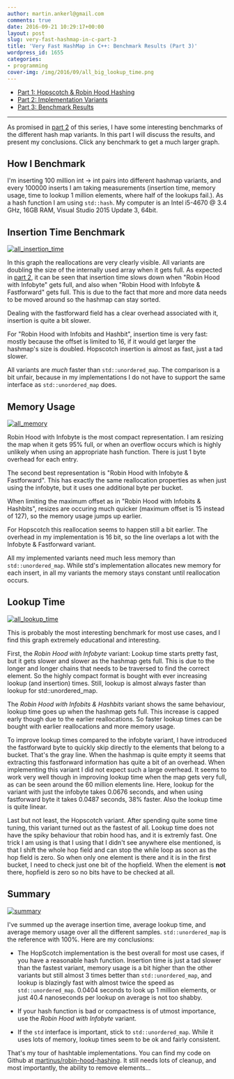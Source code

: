```yaml
---
author: martin.ankerl@gmail.com
comments: true
date: 2016-09-21 10:29:17+00:00
layout: post
slug: very-fast-hashmap-in-c-part-3
title: 'Very Fast HashMap in C++: Benchmark Results (Part 3)'
wordpress_id: 1655
categories:
- programming
cover-img: /img/2016/09/all_big_lookup_time.png
---
```


  * [Part 1: Hopscotch & Robin Hood Hashing](/2016/09/15/very-fast-hashmap-in-c-part-1/)
  * [Part 2: Implementation Variants](/2016/09/21/very-fast-hashmap-in-c-part-2/)
  * [Part 3: Benchmark Results](/2016/09/21/very-fast-hashmap-in-c-part-3/)

* * *

As promised in [part 2](/2016/09/21/very-fast-hashmap-in-c-part-2/) of this series, I have some interesting benchmarks of the different hash map variants. In this part I will discuss the results, and present my conclusions. Click any benchmark to get a much larger graph.


## How I Benchmark


I'm inserting 100 million int -> int pairs into different hashmap variants, and every 100000 inserts I am taking measurements (insertion time, memory usage, time to lookup 1 million elements, where half of the lookups fail.). As a hash function I am using `std::hash`. My computer is an Intel i5-4670 @ 3.4 GHz, 16GB RAM, Visual Studio 2015 Update 3, 64bit.


## Insertion Time Benchmark


[![all_insertion_time](/img/2016/09/all_insertion_time.png)](/img/2016/09/all_big_insertion_time.png)

In this graph the reallocations are very clearly visible. All variants are doubling the size of the internally used array when it gets full. As expected in [part 2](/2016/09/21/very-fast-hashmap-in-c-part-2/), it can be seen that insertion time slows down when "Robin Hood with Infobyte" gets full, and also when "Robin Hood with Infobyte & Fastforward" gets full. This is due to the fact that more and more data needs to be moved around so the hashmap can stay sorted.

Dealing with the fastforward field has a clear overhead associated with it, insertion is quite a bit slower.

For "Robin Hood with Infobits and Hashbit", insertion time is very fast: mostly because the offset is limited to 16, if it would get larger the hashmap's size is doubled. Hopscotch insertion is almost as fast, just a tad slower.

All variants are _much_ faster than `std::unordered_map`. The comparison is a bit unfair, because in my implementations I do not have to support the same interface as `std::unordered_map` does.


## Memory Usage


[![all_memory](/img/2016/09/all_memory.png)](/img/2016/09/all_big_memory.png)

Robin Hood with Infobyte is the most compact representation. I am resizing the map when it gets 95% full, or when an overflow occurs which is highly unlikely when using an appropriate hash function. There is just 1 byte overhead for each entry.

The second best representation is "Robin Hood with Infobyte & Fastforward". This has exactly the same reallocation properties as when just using the infobyte, but it uses one additional byte per bucket.

When limiting the maximum offset as in "Robin Hood with Infobits & Hashbits", resizes are occuring much quicker (maximum offset is 15 instead of 127), so the memory usage jumps up earlier.

For Hopscotch this reallocation seems to happen still a bit earlier. The overhead in my implementation is 16 bit, so the line overlaps a lot with the Infobyte & Fastforward variant.

All my implemented variants need much less memory than `std::unordered_map`. While std's implementation allocates new memory for each insert, in all my variants the memory stays constant until reallocation occurs.


## Lookup Time


[![all_lookup_time](/img/2016/09/all_lookup_time.png)](/img/2016/09/all_big_lookup_time.png)

This is probably the most interesting benchmark for most use cases, and I find this graph extremely educational and interesting. 

First, the _Robin Hood with Infobyte_ variant: Lookup time starts pretty fast, but it gets slower and slower as the hashmap gets full. This is due to the longer and longer chains that needs to be traversed to find the correct element. So the highly compact format is bought with ever increasing lookup (and insertion) times. Still, lookup is almost always faster than lookup for std::unordered_map.

The _Robin Hood with Infobits & Hashbits_ variant shows the same behaviour, lookup time goes up when the hashmap gets full. This increase is capped early though due to the earlier reallocations. So faster lookup times can be bought with earlier reallocations and more memory usage.

To improve lookup times compared to the infobyte variant, I have introduced the fastforward byte to quickly skip directly to the elements that belong to a bucket. That's the gray line. When the hashmap is quite empty it seems that extracting this fastforward information has quite a bit of an overhead. When implementing this variant I did not expect such a large overhead. It seems to work very well though in improving lookup time when the map gets very full, as can be seen around the 60 million elements line. Here, lookup for the variant with just the infobyte takes 0.0676 seconds, and when using fastforward byte it takes 0.0487 seconds, 38% faster. Also the lookup time is quite linear.

Last but not least, the Hopscotch variant. After spending quite some time tuning, this variant turned out as the fastest of all. Lookup time does not have the spiky behaviour that robin hood has, and it is extremly fast. One trick I am using is that I using that I didn't see anywhere else mentioned, is that I shift the whole hop field and can stop the while loop as soon as the hop field is zero. So when only one element is there and it is in the first bucket, I need to check just one bit of the hopfield. When the element is **not** there, hopfield is zero so no bits have to be checked at all.



## Summary


[![summary](/img/2016/09/summary.png)](/img/2016/09/summary_big.png)

I've summed up the average insertion time, average lookup time, and average memory usage over all the different samples. `std::unordered_map` is the reference with 100%. Here are my conclusions:

* The HopScotch implementation is the best overall for most use cases, if you have a reasonable hash function. Insertion time is just a tad slower than the fastest variant, memory usage is a bit higher than the other variants but still almost 3 times better than `std::unordered_map`, and lookup is blazingly fast with almost twice the speed as `std::unordered_map`. 0.0404 seconds to look up 1 million elements, or just 40.4 nanoseconds per lookup on average is not too shabby. 

* If your hash function is bad or compactness is of utmost importance, use the _Robin Hood with Infobyte_ variant. 

* If the `std` interface is important, stick to `std::unordered_map`. While it uses lots of memory, lookup times seem to be ok and fairly consistent.


That's my tour of hashtable implementations. You can find my code on Github at [martinus/robin-hood-hashing](https://github.com/martinus/robin-hood-hashing). It still needs lots of cleanup, and most importantly, the ability to remove elements...
